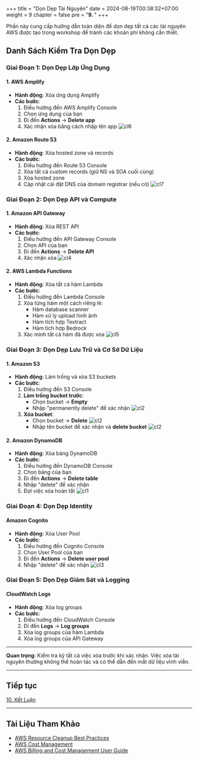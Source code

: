 +++
title = "Dọn Dẹp Tài Nguyên"
date = 2024-08-19T00:38:32+07:00
weight = 9
chapter = false
pre = "<b>9. </b>"
+++

Phần này cung cấp hướng dẫn toàn diện để dọn dẹp tất cả các tài nguyên AWS được tạo trong workshop để tránh các khoản phí không cần thiết.

## Danh Sách Kiểm Tra Dọn Dẹp

### Giai Đoạn 1: Dọn Dẹp Lớp Ứng Dụng

#### 1. AWS Amplify
- **Hành động**: Xóa ứng dụng Amplify
- **Các bước**:
  1. Điều hướng đến AWS Amplify Console
  2. Chọn ứng dụng của bạn
  3. Đi đến **Actions** → **Delete app**
  4. Xác nhận xóa bằng cách nhập tên app
    ![cl6](/images/9/cl6.png?width=90pc)

#### 2. Amazon Route 53
- **Hành động**: Xóa hosted zone và records
- **Các bước**:
  1. Điều hướng đến Route 53 Console
  2. Xóa tất cả custom records (giữ NS và SOA cuối cùng)
  3. Xóa hosted zone
  4. Cập nhật cài đặt DNS của domain registrar (nếu có)
  ![cl7](/images/9/cl7.png?width=90pc)

### Giai Đoạn 2: Dọn Dẹp API và Compute

#### 1. Amazon API Gateway
- **Hành động**: Xóa REST API
- **Các bước**:
  1. Điều hướng đến API Gateway Console
  2. Chọn API của bạn
  3. Đi đến **Actions** → **Delete API**
  4. Xác nhận xóa
   ![cl4](/images/9/cl4.png?width=90pc)

#### 2. AWS Lambda Functions
- **Hành động**: Xóa tất cả hàm Lambda
- **Các bước**:
  1. Điều hướng đến Lambda Console
  2. Xóa từng hàm một cách riêng lẻ:
     - Hàm database scanner
     - Hàm xử lý upload hình ảnh
     - Hàm tích hợp Textract
     - Hàm tích hợp Bedrock
  3. Xác minh tất cả hàm đã được xóa
   ![cl5](/images/9/cl5.png?width=90pc)

### Giai Đoạn 3: Dọn Dẹp Lưu Trữ và Cơ Sở Dữ Liệu

#### 1. Amazon S3
- **Hành động**: Làm trống và xóa S3 buckets
- **Các bước**:
  1. Điều hướng đến S3 Console
  2. **Làm trống bucket trước**:
     - Chọn bucket → **Empty**
     - Nhập "permanently delete" để xác nhận
  ![cl2](/images/9/cl2.png?width=90pc)
  3. **Xóa bucket**:
     - Chọn bucket → **Delete**
  ![cl2](/images/9/cl2-.png?width=90pc)
     - Nhập tên bucket để xác nhận và **delete bucket**
  ![cl2](/images/9/cl2--.png?width=90pc)

#### 2. Amazon DynamoDB
- **Hành động**: Xóa bảng DynamoDB
- **Các bước**:
  1. Điều hướng đến DynamoDB Console
  2. Chọn bảng của bạn
  3. Đi đến **Actions** → **Delete table**
  4. Nhập "delete" để xác nhận
  5. Đợi việc xóa hoàn tất
   ![cl1](/images/9/cl1.png?width=90pc)

### Giai Đoạn 4: Dọn Dẹp Identity

#### Amazon Cognito
- **Hành động**: Xóa User Pool
- **Các bước**:
  1. Điều hướng đến Cognito Console
  2. Chọn User Pool của bạn
  3. Đi đến **Actions** → **Delete user pool**
  4. Nhập "delete" để xác nhận
   ![cl3](/images/9/cl3.png?width=90pc)

### Giai Đoạn 5: Dọn Dẹp Giám Sát và Logging

#### CloudWatch Logs
- **Hành động**: Xóa log groups
- **Các bước**:
  1. Điều hướng đến CloudWatch Console
  2. Đi đến **Logs** → **Log groups**
  3. Xóa log groups của hàm Lambda
  4. Xóa log groups của API Gateway

---

**Quan trọng**: Kiểm tra kỹ tất cả việc xóa trước khi xác nhận. Việc xóa tài nguyên thường không thể hoàn tác và có thể dẫn đến mất dữ liệu vĩnh viễn.

---

## Tiếp tục

[10. Kết Luận](../10-conclusion/)

---

## Tài Liệu Tham Khảo

- [AWS Resource Cleanup Best Practices](https://docs.aws.amazon.com/whitepapers/latest/cost-optimization-pillar/decommission-resources.html)
- [AWS Cost Management](https://aws.amazon.com/aws-cost-management/)
- [AWS Billing and Cost Management User Guide](https://docs.aws.amazon.com/awsaccountbilling/latest/aboutv2/)